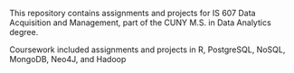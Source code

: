 This repository contains assignments and projects for IS 607 Data Acquisition and Management, part of the CUNY M.S. in Data Analytics degree.

Coursework included assignments and projects in R, PostgreSQL, NoSQL, MongoDB, Neo4J, and Hadoop
